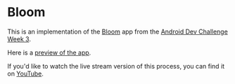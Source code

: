 # Bloom

This is an implementation of the [Bloom](https://github.com/android/android-dev-challenge-compose/blob/assets/Bloom.zip) app from the [Android Dev Challenge Week 3](https://android-developers.googleblog.com/2021/03/android-dev-challenge-3.html).

Here is a [preview of the app](BloomSample.mp4).

If you'd like to watch the live stream version of this process, you can find it on [YouTube](https://www.youtube.com/watch?v=eVoU49w2V8M).
